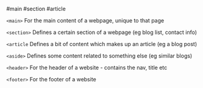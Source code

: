 #main #section #article 

`<main>`
For the main content of a webpage, unique to that page

`<section>`
Defines a certain section of a webpage (eg blog list, contact info)

`<article`
Defines a bit of content which makes up an article (eg a blog post)

`<aside>`
Defines some content related to something else (eg similar blogs)

`<header>`
For the header of a website - contains the nav, title etc

`<footer>`
For the footer of a website

